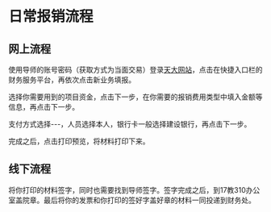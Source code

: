 # 日常报销流程

## 网上流程

使用导师的账号密码（获取方式为当面交易）登录[天大网站](https://e.tju.edu.cn)，点击在快捷入口栏的财务服务平台，再依次点击新业务填报。

选择你需要用到的项目资金，点击下一步，在你需要的报销费用类型中填入金额等信息，再点击下一步。

支付方式选择---，人员选择本人，银行卡一般选择建设银行，再点击下一步。

完成之后，点击打印预览，将材料打印下来。

## 线下流程

将你打印的材料签字，同时也需要找到导师签字。签字完成之后，到17教310办公室盖院章。最后将你的发票和你打印的签好字盖好章的材料一同投递到财务处。
